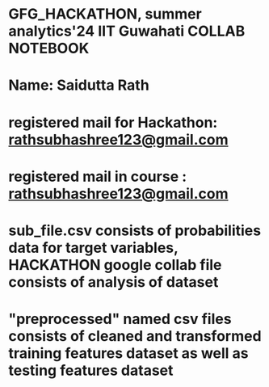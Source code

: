 # GFG_HACKATHON, summer analytics'24 IIT Guwahati COLLAB NOTEBOOK

# Name: Saidutta Rath
# registered mail for Hackathon: rathsubhashree123@gmail.com
# registered mail in course : rathsubhashree123@gmail.com
# sub_file.csv consists of probabilities data for target variables, HACKATHON google collab file consists of analysis of dataset
# "preprocessed" named csv files consists of cleaned and transformed training features dataset as well as testing features dataset
